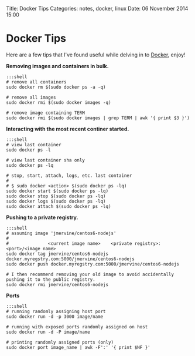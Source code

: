 Title: Docker Tips
Categories: notes, docker, linux
Date: 06 November 2014 15:00

# Docker Tips

Here are a few tips that I've found useful while delving in to [Docker](https://www.docker.com/), enjoy!

**Removing images and containers in bulk.**

    :::shell
    # remove all containers
    sudo docker rm $(sudo docker ps -a -q)

    # remove all images
    sudo docker rmi $(sudo docker images -q)

    # remove image containing TERM
    sudo docker rmi $(sudo docker images | grep TERM | awk '{ print $3 }')

**Interacting with the most recent continer started.**

    :::shell
    # view last container
    sudo docker ps -l 

    # view last container sha only
    sudo docker ps -lq

    # stop, start, attach, logs, etc. last container
    #
    # $ sudo docker <action> $(sudo docker ps -lq)
    sudo docker start $(sudo docker ps -lq)
    sudo docker stop $(sudo docker ps -lq)
    sudo docker logs $(sudo docker ps -lq)
    sudo docker attach $(sudo docker ps -lq)

**Pushing to a private registry.**

    :::shell
    # assuming image 'jmervine/centos6-nodejs'
    #
    #               <current image name>    <private registry>:<port>/<image name>
    sudo docker tag jmervine/centos6-nodejs docker.myregstry.com:5000/jmervine/centos6-nodejs
    sudo docker push docker.myregstry.com:5000/jmervine/centos6-nodejs

    # I then recommend removing your old image to avoid accidentally pushing it to the public registry.
    sudo docker rmi jmervine/centos6-nodejs

**Ports**

    :::shell
    # running randomly assigning host port
    sudo docker run -d -p 3000 image/name
    
    # running with exposed ports randomly assigned on host
    sudo docker run -d -P image/name
    
    # printing randomly assigned ports (only)
    sudo docker port image_name | awk -F':' '{ print $NF }'
    
